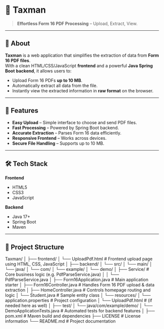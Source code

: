 # 🧾 Taxman

> **Effortless Form 16 PDF Processing** – Upload, Extract, View.

---

## 📌 About

**Taxman** is a web application that simplifies the extraction of data from **Form 16 PDF files**.  
With a clean HTML/CSS/JavaScript **frontend** and a powerful **Java Spring Boot** **backend**, it allows users to:

- Upload Form 16 PDFs **up to 10 MB**.
- Automatically extract all data from the file.
- Instantly view the extracted information in **raw format** on the browser.

---

## 🚀 Features

- **Easy Upload** – Simple interface to choose and send PDF files.
- **Fast Processing** – Powered by Spring Boot backend.
- **Accurate Extraction** – Parses Form 16 data efficiently.
- **Responsive Frontend** – Works across devices.
- **Secure File Handling** – Supports up to 10 MB.

---

## 🛠 Tech Stack

**Frontend**  
- HTML5  
- CSS3  
- JavaScript  

**Backend**  
- Java 17+  
- Spring Boot  
- Maven  

---

## 📂 Project Structure
Taxman/
│
├── frontend/
│ └── UploadPdf.html # Frontend upload page using HTML, CSS, JavaScript
│
├── backend/
│ └── src/
│ └── main/
│ └── java/
│ └── com/
│ └── example/
│ └── demo/
│ ├── Service/ # Core business logic (e.g. PdfParseService.java)
│ │ └── PdfParseService.java
│ ├── Form16Application.java # Main application starter
│ ├── Form16Controller.java # Handles Form 16 PDF upload & data extraction
│ ├── HomeController.java # Controls homepage routing and logic
│ └── Student.java # Sample entity class
│ └── resources/
│ └── application.properties # Project configuration
│ └── UploadPdf.html # (if needed here as well)
│
├── test/
│ └── java/com/example/demo/
│ └── DemoApplicationTests.java # Automated tests for backend features
│
├── pom.xml # Maven build and dependencies
├── LICENSE # License information
└── README.md # Project documentation
